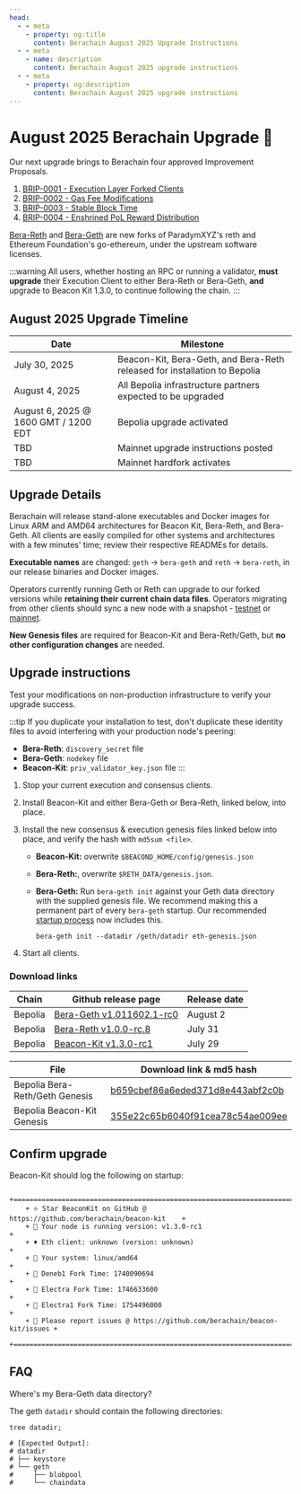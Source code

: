 ```yaml
---
head:
  - - meta
    - property: og:title
      content: Berachain August 2025 Upgrade Instructions
  - - meta
    - name: description
      content: Berachain August 2025 upgrade instructions
  - - meta
    - property: og:description
      content: Berachain August 2025 upgrade instructions
---
```


# August 2025 Berachain Upgrade 🔱

Our next upgrade brings to Berachain four approved Improvement Proposals.

1. [BRIP-0001 - Execution Layer Forked Clients](https://github.com/berachain/BRIPs/blob/main/meta/BRIP-0001.md)
2. [BRIP-0002 - Gas Fee Modifications](https://github.com/berachain/BRIPs/blob/main/meta/BRIP-0002.md)
3. [BRIP-0003 - Stable Block Time](https://github.com/berachain/BRIPs/blob/main/meta/BRIP-0003.md)
4. [BRIP-0004 - Enshrined PoL Reward Distribution](https://github.com/berachain/BRIPs/blob/main/meta/BRIP-0004.md)

[Bera-Reth](https://github.com/berachain/bera-reth) and [Bera-Geth](https://github.com/berachain/bera-geth) are new forks of ParadymXYZ's reth and Ethereum Foundation's go-ethereum, under the upstream software licenses.

:::warning
All users, whether hosting an RPC or running a validator, **must upgrade** their Execution Client to either Bera-Reth or Bera-Geth, **and** upgrade to Beacon Kit 1.3.0, to continue following the chain.
:::

## August 2025 Upgrade Timeline

| Date                                 | Milestone                                                                                                     |
| ------------------------------------ | ------------------------------------------------------------------------------------------------------------- |
| July 30, 2025                        | Beacon-Kit, Bera-Geth, and Bera-Reth released for installation to Bepolia |	
| August 4, 2025                       | All Bepolia infrastructure partners expected to be upgraded                                                   |
| August 6, 2025 @ 1600 GMT / 1200 EDT | Bepolia upgrade activated                                                                                     |
| TBD                                  | Mainnet upgrade instructions posted                                                                           |
| TBD                                  | Mainnet hardfork activates                                                                                    |

## Upgrade Details

Berachain will release stand-alone executables and Docker images for Linux ARM and AMD64 architectures for Beacon Kit, Bera-Reth, and Bera-Geth. All clients are easily compiled for other systems and architectures with a few minutes' time; review their respective READMEs for details.

**Executable names** are changed: `geth` → `bera-geth` and `reth` → `bera-reth`, in our release binaries and Docker images.

Operators currently running Geth or Reth can upgrade to our forked versions while **retaining their current chain data files**. Operators migrating from other clients should sync a new node with a snapshot - [testnet](https://storage.googleapis.com/bera-testnet-snapshot-eu/index.html) or [mainnet](https://storage.googleapis.com/bera-snapshot-eu/index.html).

**New Genesis files** are required for Beacon-Kit and Bera-Reth/Geth, but **no other configuration changes** are needed.

## Upgrade instructions

Test your modifications on non-production infrastructure to verify your upgrade success.

:::tip
If you duplicate your installation to test, don't duplicate these identity files to avoid interfering with your production node's peering:
- **Bera-Reth**: `discovery_secret` file
- **Bera-Geth**: `nodekey` file  
- **Beacon-Kit**: `priv_validator_key.json` file
:::

1. Stop your current execution and consensus clients.
2. Install Beacon-Kit and either Bera-Geth or Bera-Reth, linked below, into place.
3. Install the new consensus & execution genesis files linked below into place, and verify the hash with `md5sum <file>`.
   - **Beacon-Kit:** overwrite `$BEACOND_HOME/config/genesis.json`
   - **Bera-Reth:**, overwrite `$RETH_DATA/genesis.json`.
   - **Bera-Geth:** Run `bera-geth init` against your Geth data directory with the supplied genesis file.
   We recommend making this a permanent part of every `bera-geth` startup. Our recommended [startup process](https://github.com/berachain/guides/tree/main/apps/node-scripts/run-geth.sh) now includes this.

     `bera-geth init --datadir /geth/datadir eth-genesis.json`

4. Start all clients.

### Download links
| Chain   | Github release page                                                                                           | Release date
| ------- | ------------------------------------------------------------------------------------------------ | - 
| Bepolia | [Bera-Geth v1.011602.1-rc0](https://github.com/berachain/bera-geth/releases/tag/v1.011602.1-rc0) | August 2
| Bepolia | [Bera-Reth v1.0.0-rc.8](https://github.com/berachain/bera-reth/releases/tag/v1.0.0-rc.8)         | July 31
| Bepolia | [Beacon-Kit v1.3.0-rc1](https://github.com/berachain/beacon-kit/releases/tag/v1.3.0-rc1)         | July 29

| File               | Download link & md5 hash                                                                                                                                                |
| ------------------ | ----------------------------------------------------------------------------------------------------------------------------------------------------------------------- |
| Bepolia Bera-Reth/Geth Genesis | [b659cbef86a6eded371d8e443abf2c0b](https://raw.githubusercontent.com/berachain/beacon-kit/refs/heads/main/testing/networks/80069/eth-genesis.json)                      |
| Bepolia Beacon-Kit Genesis | [355e22c65b6040f91cea78c54ae009ee](https://raw.githubusercontent.com/berachain/beacon-kit/f27637ea49beb171fff47f10bece4fd6d57c5df9/testing/networks/80069/genesis.json) |


## Confirm upgrade

Beacon-Kit should log the following on startup:

```
	+==========================================================================+
	+ ⭐️ Star BeaconKit on GitHub @ https://github.com/berachain/beacon-kit    +
	+ 🧩 Your node is running version: v1.3.0-rc1                              +
	+ ♦ Eth client: unknown (version: unknown)                                 +
	+ 💾 Your system: linux/amd64                                              +
	+ 🍴 Deneb1 Fork Time: 1740090694                                          +
	+ 🍴 Electra Fork Time: 1746633600                                         +
	+ 🍴 Electra1 Fork Time: 1754496000                                        +
	+ 🦺 Please report issues @ https://github.com/berachain/beacon-kit/issues +
	+==========================================================================+

```

## FAQ

Where's my Bera-Geth data directory?

The geth `datadir` should contain the following directories:

```bash-vue{4-8}
tree datadir;

# [Expected Output]:
# datadir
# ├── keystore
# └── geth
#     ├── blobpool
#     └── chaindata
```

